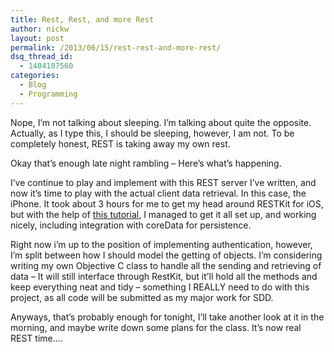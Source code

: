 ```yaml
---
title: Rest, Rest, and more Rest
author: nickw
layout: post
permalink: /2013/06/15/rest-rest-and-more-rest/
dsq_thread_id:
  - 1404187560
categories:
  - Blog
  - Programming
---
```

Nope, I&#8217;m not talking about sleeping. I&#8217;m talking about quite the opposite. Actually, as I type this, I should be sleeping, however, I am not. To be completely honest, REST is taking away my own rest.

Okay that&#8217;s enough late night rambling &#8211; Here&#8217;s what&#8217;s happening.

I&#8217;ve continue to play and implement with this REST server I&#8217;ve written, and now it&#8217;s time to play with the actual client data retrieval. In this case, the iPhone. It took about 3 hours for me to get my head around RESTKit for iOS, but with the help of [this tutorial][1], I managed to get it all set up, and working nicely, including integration with coreData for persistence.

Right now i&#8217;m up to the position of implementing authentication, however, I&#8217;m split between how I should model the getting of objects. I&#8217;m considering writing my own Objective C class to handle all the sending and retrieving of data &#8211; It will still interface through RestKit, but it&#8217;ll hold all the methods and keep everything neat and tidy &#8211; something I REALLY need to do with this project, as all code will be submitted as my major work for SDD.

Anyways, that&#8217;s probably enough for tonight, I&#8217;ll take another look at it in the morning, and maybe write down some plans for the class. It&#8217;s now real REST time&#8230;.

 [1]: http://www.alexedge.co.uk/blog/2013/03/08/introduction-restkit-0-20/
